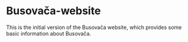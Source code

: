 # Busovača-website
This is the initial version of the Busovača website, which provides some basic information about Busovača.

